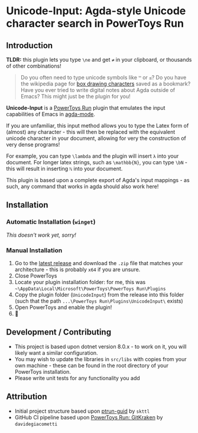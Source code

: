 # Unicode-Input: Agda-style Unicode character search in PowerToys Run
## Introduction
**TLDR:** this plugin lets you type `\ne` and get `≠` in your clipboard, or thousands of other combinations!

> Do you often need to type unicode symbols like `™` or `≤`? Do you have the wikipedia page for
> [box drawing characters](https://en.wikipedia.org/wiki/Box-drawing_character#Unicode) saved as a bookmark? Have you
> ever tried to write digital notes about Agda outside of Emacs? This might just be the plugin for you!

**Unicode-Input** is a [PowerToys Run](https://learn.microsoft.com/en-gb/windows/powertoys/run) plugin that emulates the input
capabilities of Emacs in [agda-mode](https://agda.readthedocs.io/en/v2.6.4.3/tools/emacs-mode.html#unicode-input).

If you are unfamiliar, this input method allows you to type the Latex form of (almost) any character - this will then be
replaced with the equivalent unicode character in your document, allowing for very the construction of very dense
programs!

For example, you can type `\lambda` and the plugin will insert `λ` into your document. For longer latex strings, such as
`\mathbb{N}`, you can type `\bN` - this will result in inserting `ℕ` into your document.

This plugin is based upon a complete export of Agda's input mappings - as such, any command that works in agda should
also work here!

## Installation
### Automatic Installation (`winget`)
*This doesn't work yet, sorry!*

### Manual Installation
1. Go to the [latest release](https://github.com/nathancartlidge/powertoys-run-unicode/releases/latest) and download the
   `.zip` file that matches your architecture - this is probably `x64` if you are unsure.
2. Close PowerToys
3. Locate your plugin installation folder: for me, this was `~\AppData\Local\Microsoft\PowerToys\PowerToys Run\Plugins`
4. Copy the plugin folder (`UnicodeInput`) from the release into this folder (such that the path
   `...\PowerToys Run\Plugins\UnicodeInput\` exists)
5. Open PowerToys and enable the plugin!
6. 🥳

## Development / Contributing
- This project is based upon dotnet version 8.0.x - to work on it, you will likely want a similar configuration.
- You may wish to update the libraries in `src/libs` with copies from your own machine - these can be found in the root
  directory of your PowerToys installation.
- Please write unit tests for any functionality you add

## Attribution
- Initial project structure based upon [ptrun-guid](https://github.com/skttl/ptrun-guid) by `skttl`
- GitHub CI pipeline based upon [PowerToys Run: GitKraken](https://github.com/davidegiacometti/PowerToys-Run-GitKraken) 
  by `davidegiacometti`